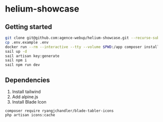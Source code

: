 # helium-showcase


## Getting started

```bash
git clone git@github.com:agence-webup/helium-showcase.git --recurse-submodules
cp .env.example .env
docker run --rm --interactive --tty --volume $PWD:/app composer install
sail up -d
sail artisan key:generate
sail npm i
sail npm run dev
```

## Dependencies

1. Install tailwind
2. Add alpine.js
3. Install Blade Icon

```
composer require ryangjchandler/blade-tabler-icons
php artisan icons:cache
```

